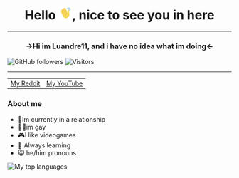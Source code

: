 <h1 align="center"> Hello <img src="https://github.com/Luandre11/Luandre11/blob/main/images/handHi-unscreen.gif" alt="Wavy Hand" width="30px">, nice to see you in here </h1>

<hr>
<h3 align="center"> <b> →Hi im Luandre11, and i have no idea what im doing← </b> </h3>

![GitHub followers](https://img.shields.io/github/followers/Luandre11?style=social)
![Visitors](https://visitor-badge.laobi.icu/badge?page_id=Luandre11.Luandre11) 

<hr>

<table align="center">
  <td>
   <a rel="author" href="https://www.reddit.com/user/Luandre11/">My Reddit </a>
 </td>
 <td>
  <a rel="author" href="https://www.youtube.com/channel/UC-o20NCT7w7Kyc0tLDIw9Pg">My YouTube </a>
 </td>
</table>


 ### About me
- 🙂Im currently in a relationship 
- 🏳️‍🌈im gay
- 🎮I like videogames
- 🌱 Always learning 
- 😸 he/him pronouns


<img src="https://github-readme-stats.vercel.app/api/top-langs/?username=Luandre11&theme=radical" alt="My top languages">



